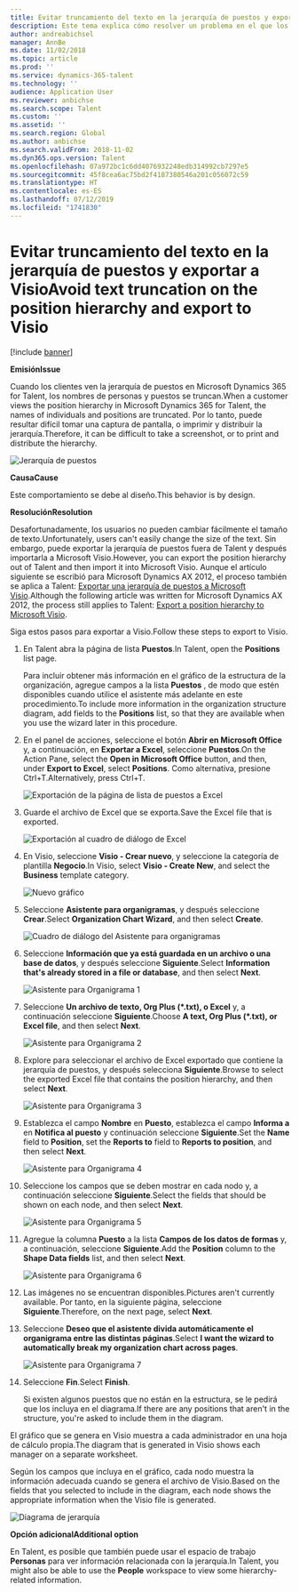```yaml
---
title: Evitar truncamiento del texto en la jerarquía de puestos y exportar a Visio
description: Este tema explica cómo resolver un problema en el que los nombres de personas y de puestos se truncan cuando los clientes ven la jerarquía de puestos en Microsoft Dynamics 365 for Talent. El truncamiento de texto puede hacer difícil tomar una captura de pantalla o imprimir la jerarquía.
author: andreabichsel
manager: AnnBe
ms.date: 11/02/2018
ms.topic: article
ms.prod: ''
ms.service: dynamics-365-talent
ms.technology: ''
audience: Application User
ms.reviewer: anbichse
ms.search.scope: Talent
ms.custom: ''
ms.assetid: ''
ms.search.region: Global
ms.author: anbichse
ms.search.validFrom: 2018-11-02
ms.dyn365.ops.version: Talent
ms.openlocfilehash: 07a972bc1c6dd4076932248edb314992cb7297e5
ms.sourcegitcommit: 45f8cea6ac75bd2f4187380546a201c056072c59
ms.translationtype: HT
ms.contentlocale: es-ES
ms.lasthandoff: 07/12/2019
ms.locfileid: "1741830"
---
```

# <a name="avoid-text-truncation-on-the-position-hierarchy-and-export-to-visio"></a><span data-ttu-id="caab7-104">Evitar truncamiento del texto en la jerarquía de puestos y exportar a Visio</span><span class="sxs-lookup"><span data-stu-id="caab7-104">Avoid text truncation on the position hierarchy and export to Visio</span></span>

[!include [banner](includes/banner.md)]

<span data-ttu-id="caab7-105">**Emisión**</span><span class="sxs-lookup"><span data-stu-id="caab7-105">**Issue**</span></span>

<span data-ttu-id="caab7-106">Cuando los clientes ven la jerarquía de puestos en Microsoft Dynamics 365 for Talent, los nombres de personas y puestos se truncan.</span><span class="sxs-lookup"><span data-stu-id="caab7-106">When a customer views the position hierarchy in Microsoft Dynamics 365 for Talent, the names of individuals and positions are truncated.</span></span> <span data-ttu-id="caab7-107">Por lo tanto, puede resultar difícil tomar una captura de pantalla, o imprimir y distribuir la jerarquía.</span><span class="sxs-lookup"><span data-stu-id="caab7-107">Therefore, it can be difficult to take a screenshot, or to print and distribute the hierarchy.</span></span>

![Jerarquía de puestos](media/position-h.png)

<span data-ttu-id="caab7-109">**Causa**</span><span class="sxs-lookup"><span data-stu-id="caab7-109">**Cause**</span></span>

<span data-ttu-id="caab7-110">Este comportamiento se debe al diseño.</span><span class="sxs-lookup"><span data-stu-id="caab7-110">This behavior is by design.</span></span>

<span data-ttu-id="caab7-111">**Resolución**</span><span class="sxs-lookup"><span data-stu-id="caab7-111">**Resolution**</span></span>

<span data-ttu-id="caab7-112">Desafortunadamente, los usuarios no pueden cambiar fácilmente el tamaño de texto.</span><span class="sxs-lookup"><span data-stu-id="caab7-112">Unfortunately, users can't easily change the size of the text.</span></span> <span data-ttu-id="caab7-113">Sin embargo, puede exportar la jerarquía de puestos fuera de Talent y después importarla a Microsoft Visio.</span><span class="sxs-lookup"><span data-stu-id="caab7-113">However, you can export the position hierarchy out of Talent and then import it into Microsoft Visio.</span></span> <span data-ttu-id="caab7-114">Aunque el artículo siguiente se escribió para Microsoft Dynamics AX 2012, el proceso también se aplica a Talent: [Exportar una jerarquía de puestos a Microsoft Visio](https://docs.microsoft.com/dynamicsax-2012/appuser-itpro/export-a-position-hierarchy-to-microsoft-visio).</span><span class="sxs-lookup"><span data-stu-id="caab7-114">Although the following article was written for Microsoft Dynamics AX 2012, the process still applies to Talent: [Export a position hierarchy to Microsoft Visio](https://docs.microsoft.com/dynamicsax-2012/appuser-itpro/export-a-position-hierarchy-to-microsoft-visio).</span></span>

<span data-ttu-id="caab7-115">Siga estos pasos para exportar a Visio.</span><span class="sxs-lookup"><span data-stu-id="caab7-115">Follow these steps to export to Visio.</span></span>

1. <span data-ttu-id="caab7-116">En Talent abra la página de lista **Puestos**.</span><span class="sxs-lookup"><span data-stu-id="caab7-116">In Talent, open the **Positions** list page.</span></span>

    <span data-ttu-id="caab7-117">Para incluir obtener más información en el gráfico de la estructura de la organización, agregue campos a la lista **Puestos** , de modo que estén disponibles cuando utilice el asistente más adelante en este procedimiento.</span><span class="sxs-lookup"><span data-stu-id="caab7-117">To include more information in the organization structure diagram, add fields to the **Positions** list, so that they are available when you use the wizard later in this procedure.</span></span>

2. <span data-ttu-id="caab7-118">En el panel de acciones, seleccione el botón **Abrir en Microsoft Office** y, a continuación, en **Exportar a Excel**, seleccione **Puestos**.</span><span class="sxs-lookup"><span data-stu-id="caab7-118">On the Action Pane, select the **Open in Microsoft Office** button, and then, under **Export to Excel**, select **Positions**.</span></span> <span data-ttu-id="caab7-119">Como alternativa, presione Ctrl+T.</span><span class="sxs-lookup"><span data-stu-id="caab7-119">Alternatively, press Ctrl+T.</span></span>

    ![Exportación de la página de lista de puestos a Excel](media/org-admin.png)

3. <span data-ttu-id="caab7-121">Guarde el archivo de Excel que se exporta.</span><span class="sxs-lookup"><span data-stu-id="caab7-121">Save the Excel file that is exported.</span></span>

    ![Exportación al cuadro de diálogo de Excel](media/export-excel.png)

4. <span data-ttu-id="caab7-123">En Visio, seleccione **Visio - Crear nuevo**, y seleccione la categoría de plantilla **Negocio**.</span><span class="sxs-lookup"><span data-stu-id="caab7-123">In Visio, select **Visio - Create New**, and select the **Business** template category.</span></span>

    ![Nuevo gráfico](media/new.png)

5. <span data-ttu-id="caab7-125">Seleccione **Asistente para organigramas**, y después seleccione **Crear**.</span><span class="sxs-lookup"><span data-stu-id="caab7-125">Select **Organization Chart Wizard**, and then select **Create**.</span></span>

    ![Cuadro de diálogo del Asistente para organigramas](media/orgchart-wizard.png)

6. <span data-ttu-id="caab7-127">Seleccione **Información que ya está guardada en un archivo o una base de datos**, y después seleccione **Siguiente**.</span><span class="sxs-lookup"><span data-stu-id="caab7-127">Select **Information that's already stored in a file or database**, and then select **Next**.</span></span>

    ![Asistente para Organigrama 1](media/orgchart-wizard7.png)

7. <span data-ttu-id="caab7-129">Seleccione **Un archivo de texto, Org Plus (\*.txt), o Excel** y, a continuación seleccione **Siguiente**.</span><span class="sxs-lookup"><span data-stu-id="caab7-129">Choose **A text, Org Plus (\*.txt), or Excel file**, and then select **Next**.</span></span>

    ![Asistente para Organigrama 2](media/orgchart-wizard3.png)

8. <span data-ttu-id="caab7-131">Explore para seleccionar el archivo de Excel exportado que contiene la jerarquía de puestos, y después selecciona **Siguiente**.</span><span class="sxs-lookup"><span data-stu-id="caab7-131">Browse to select the exported Excel file that contains the position hierarchy, and then select **Next**.</span></span>

    ![Asistente para Organigrama 3](media/orgchart-wizard2.png)

9. <span data-ttu-id="caab7-133">Establezca el campo **Nombre** en **Puesto**, establezca el campo **Informa a** en **Notifica al puesto** y continuación seleccione **Siguiente**.</span><span class="sxs-lookup"><span data-stu-id="caab7-133">Set the **Name** field to **Position**, set the **Reports to** field to **Reports to position**, and then select **Next**.</span></span>

    ![Asistente para Organigrama 4](media/orgchart-wizard1.png)

10. <span data-ttu-id="caab7-135">Seleccione los campos que se deben mostrar en cada nodo y, a continuación seleccione **Siguiente**.</span><span class="sxs-lookup"><span data-stu-id="caab7-135">Select the fields that should be shown on each node, and then select **Next**.</span></span>

    ![Asistente para Organigrama 5](media/orgchart-wizard5.png)

11. <span data-ttu-id="caab7-137">Agregue la columna **Puesto** a la lista **Campos de los datos de formas** y, a continuación, seleccione **Siguiente**.</span><span class="sxs-lookup"><span data-stu-id="caab7-137">Add the **Position** column to the **Shape Data fields** list, and then select **Next**.</span></span>

    ![Asistente para Organigrama 6](media/orgchart-wizard6.png)

12. <span data-ttu-id="caab7-139">Las imágenes no se encuentran disponibles.</span><span class="sxs-lookup"><span data-stu-id="caab7-139">Pictures aren't currently available.</span></span> <span data-ttu-id="caab7-140">Por tanto, en la siguiente página, seleccione **Siguiente**.</span><span class="sxs-lookup"><span data-stu-id="caab7-140">Therefore, on the next page, select **Next**.</span></span>
13. <span data-ttu-id="caab7-141">Seleccione **Deseo que el asistente divida automáticamente el organigrama entre las distintas páginas**.</span><span class="sxs-lookup"><span data-stu-id="caab7-141">Select **I want the wizard to automatically break my organization chart across pages**.</span></span>

    ![Asistente para Organigrama 7](media/orgchart-wizard4.png)

14. <span data-ttu-id="caab7-143">Seleccione **Fin**.</span><span class="sxs-lookup"><span data-stu-id="caab7-143">Select **Finish**.</span></span>

    <span data-ttu-id="caab7-144">Si existen algunos puestos que no están en la estructura, se le pedirá que los incluya en el diagrama.</span><span class="sxs-lookup"><span data-stu-id="caab7-144">If there are any positions that aren't in the structure, you're asked to include them in the diagram.</span></span>

<span data-ttu-id="caab7-145">El gráfico que se genera en Visio muestra a cada administrador en una hoja de cálculo propia.</span><span class="sxs-lookup"><span data-stu-id="caab7-145">The diagram that is generated in Visio shows each manager on a separate worksheet.</span></span>

<span data-ttu-id="caab7-146">Según los campos que incluya en el gráfico, cada nodo muestra la información adecuada cuando se genera el archivo de Visio.</span><span class="sxs-lookup"><span data-stu-id="caab7-146">Based on the fields that you selected to include in the diagram, each node shows the appropriate information when the Visio file is generated.</span></span>

![Diagrama de jerarquía](media/hierarchy.png)

<span data-ttu-id="caab7-148">**Opción adicional**</span><span class="sxs-lookup"><span data-stu-id="caab7-148">**Additional option**</span></span>

<span data-ttu-id="caab7-149">En Talent, es posible que también puede usar el espacio de trabajo **Personas** para ver información relacionada con la jerarquía.</span><span class="sxs-lookup"><span data-stu-id="caab7-149">In Talent, you might also be able to use the **People** workspace to view some hierarchy-related information.</span></span>
